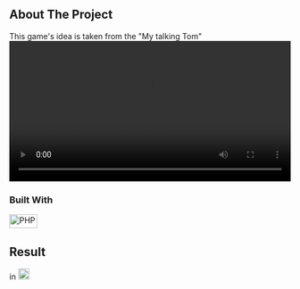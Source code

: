 <!-- ABOUT THE PROJECT -->
## About The Project

This game's idea is taken from the "My talking Tom"
<video width="100%" controls>
                        <source src="https://github.com/abdukhalilovazim/telegram-bot-happy-face/blob/main/Happy-Face-Game.mp4" type="video/mp4">
                    </video>
### Built With

<img src="https://github.com/get-icon/geticon/raw/master/icons/php.svg" alt="PHP" width="50px" height="25px"/>


## Result

in <a href="https://t.me/smirkingbot/" title="Telegram" target="_blank"><img src="https://telegram.org/img/favicon.ico" alt="PHP" width="20px" height="20px"/></a>
